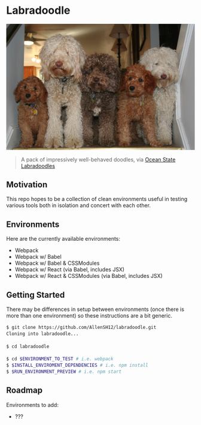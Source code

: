 # Labradoodle
![Labradoodles on parade](static/doodles.jpg)
> A pack of impressively well-behaved doodles, via [Ocean State Labradoodles](http://www.oceanstatelabradoodles.com/)

## Motivation
This repo hopes to be a collection of clean environments useful in testing various tools both in isolation and concert with each other.

## Environments
Here are the currently available environments:
- Webpack
- Webpack w/ Babel
- Webpack w/ Babel & CSSModules
- Webpack w/ React (via Babel, includes JSX)
- Webpack w/ React & CSSModules (via Babel, includes JSX)

## Getting Started
There may be differences in setup between environments (once there is more than one environment) so these instructions are a bit generic.

```sh
$ git clone https://github.com/AllenSH12/labradoodle.git
Cloning into labradoodle...

$ cd labradoodle

$ cd $ENVIRONMENT_TO_TEST # i.e. webpack
$ $INSTALL_ENVIROMENT_DEPENDENCIES # i.e. npm install
$ $RUN_ENVIRONMENT_PREVIEW # i.e. npm start
```

## Roadmap

Environments to add:
- ???

